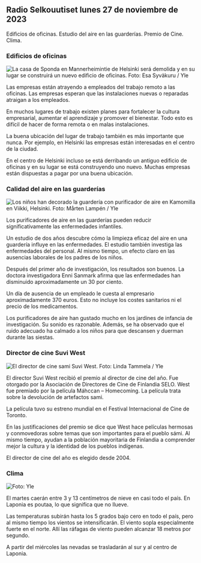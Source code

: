 Radio Selkouutiset lunes 27 de noviembre de 2023
---------------------------------------

Edificios de oficinas. Estudio del aire en las guarderías. Premio de Cine. Clima.

### Edificios de oficinas

![La casa de Sponda en Mannerheimintie de Helsinki será demolida y en su lugar se construirá un nuevo edificio de oficinas. Foto: Esa Syväkuru / Yle](https://images.cdn.yle.fi/image/upload/c_crop,h_3270,w_5814,x_0,y_404/ar_1.7777777777777777,c_fill,g_faces,h_675,w_1200/dpr_1.0/q_auto:eco/f_auto/fl_lossy/v1700118894/39-12013716555c1029fb19)

Las empresas están atrayendo a empleados del trabajo remoto a las oficinas. Las empresas esperan que las instalaciones nuevas o reparadas atraigan a los empleados.

En muchos lugares de trabajo existen planes para fortalecer la cultura empresarial, aumentar el aprendizaje y promover el bienestar. Todo esto es difícil de hacer de forma remota o en malas instalaciones.

La buena ubicación del lugar de trabajo también es más importante que nunca. Por ejemplo, en Helsinki las empresas están interesadas en el centro de la ciudad.

En el centro de Helsinki incluso se está derribando un antiguo edificio de oficinas y en su lugar se está construyendo uno nuevo. Muchas empresas están dispuestas a pagar por una buena ubicación.

### Calidad del aire en las guarderías

![Los niños han decorado la guardería con purificador de aire en Kamomilla en Viikki, Helsinki. Foto: Mårten Lampén / Yle](https://images.cdn.yle.fi/image/upload/c_crop,h_2250,w_4000,x_0,y_334/ar_1.7777777777777777,c_fill,g_faces,h_675,w_1200/dpr_1.0/q_auto:eco/f_auto/fl_lossy/v1695638511/39-117653165115d5600150)

Los purificadores de aire en las guarderías pueden reducir significativamente las enfermedades infantiles.

Un estudio de dos años descubre cómo la limpieza eficaz del aire en una guardería influye en las enfermedades. El estudio también investiga las enfermedades del personal. Al mismo tiempo, un efecto claro en las ausencias laborales de los padres de los niños.

Después del primer año de investigación, los resultados son buenos. La doctora investigadora Enni Sanmark afirma que las enfermedades han disminuido aproximadamente un 30 por ciento.

Un día de ausencia de un empleado le cuesta al empresario aproximadamente 370 euros. Esto no incluye los costes sanitarios ni el precio de los medicamentos.

Los purificadores de aire han gustado mucho en los jardines de infancia de investigación. Su sonido es razonable. Además, se ha observado que el ruido adecuado ha calmado a los niños para que descansen y duerman durante las siestas.

### Director de cine Suvi West

![El director de cine sami Suvi West. Foto: Linda Tammela / Yle](https://images.cdn.yle.fi/image/upload/c_crop,h_2268,w_4032,x_0,y_120/ar_1.7777777777777777,c_fill,g_faces,h_675,w_1200/dpr_1.0/q_auto:eco/f_auto/fl_lossy/v1613476645/39-774637602bb23ea1c4a)

El director Suvi West recibió el premio al director de cine del año. Fue otorgado por la Asociación de Directores de Cine de Finlandia SELO. West fue premiado por la película Máhccan – Homecoming. La película trata sobre la devolución de artefactos sami.

La película tuvo su estreno mundial en el Festival Internacional de Cine de Toronto.

En las justificaciones del premio se dice que West hace películas hermosas y conmovedoras sobre temas que son importantes para el pueblo sámi. Al mismo tiempo, ayudan a la población mayoritaria de Finlandia a comprender mejor la cultura y la identidad de los pueblos indígenas.

El director de cine del año es elegido desde 2004.

### Clima

![ Foto: Yle](https://images.cdn.yle.fi/image/upload/c_crop,h_1080,w_1919,x_0,y_0/ar_1.7777777777777777,c_fill,g_faces,h_675,w_1200/dpr_1.0/q_auto:eco/f_auto/fl_lossy/v1701100995/39-12073206564bd79da68c)

El martes caerán entre 3 y 13 centímetros de nieve en casi todo el país. En Laponia es poutaa, lo que significa que no llueve.

Las temperaturas subirán hasta los 5 grados bajo cero en todo el país, pero al mismo tiempo los vientos se intensificarán. El viento sopla especialmente fuerte en el norte. Allí las ráfagas de viento pueden alcanzar 18 metros por segundo.

A partir del miércoles las nevadas se trasladarán al sur y al centro de Laponia.